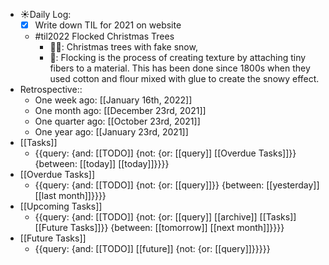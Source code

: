 - ☀️Daily Log:
    - [x] Write down TIL for 2021 on website
    - #til2022 Flocked Christmas Trees
        - 💁‍♂️: Christmas trees with fake snow,
        - 🤔: Flocking is the process of creating texture by attaching tiny fibers to a material. This has been done since 1800s when they used cotton and flour mixed with glue to create the snowy effect. 
- Retrospective::
    - One week ago: [[January 16th, 2022]]
    - One month ago: [[December 23rd, 2021]]
    - One quarter ago: [[October 23rd, 2021]]
    - One year ago: [[January 23rd, 2021]]
- [[Tasks]]
    - {{query: {and: [[TODO]] {not: {or: [[query]] [[Overdue Tasks]]}} {between: [[today]] [[today]]}}}}
- [[Overdue Tasks]]
    - {{query: {and: [[TODO]] {not: {or: [[query]]}} {between: [[yesterday]] [[last month]]}}}}
- [[Upcoming Tasks]]
    - {{query: {and: [[TODO]] {not: {or: [[query]] [[archive]] [[Tasks]] [[Future Tasks]]}} {between: [[tomorrow]] [[next month]]}}}}
- [[Future Tasks]]
    - {{query: {and: [[TODO]] [[future]] {not: {or: [[query]]}}}}}
